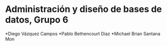 # Administración y diseño de bases de datos, Grupo 6

*Diego Vázquez Campos
*Pablo Bethencourt Díaz
*Michael Brian Santana Mon
